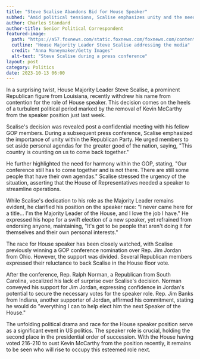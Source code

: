 ```yaml
---
title: "Steve Scalise Abandons Bid for House Speaker"
subhed: "Amid political tensions, Scalise emphasizes unity and the need for the GOP to prioritize the nation."
author: Charles Standard
author-title: Senior Political Correspondent
featured-image: 
  path: "https://a57.foxnews.com/static.foxnews.com/foxnews.com/content/uploads/2023/09/720/405/republican-majority-leader-steve-scalise.jpg?ve=1&tl=1"
  cutline: "House Majority Leader Steve Scalise addressing the media"
  credit: "Anna Moneymaker/Getty Images"
  alt-text: "Steve Scalise during a press conference"
layout: post
category: Politics
date: 2023-10-13 06:00
---
```


In a surprising twist, House Majority Leader Steve Scalise, a prominent Republican figure from Louisiana, recently withdrew his name from contention for the role of House speaker. This decision comes on the heels of a turbulent political period marked by the removal of Kevin McCarthy from the speaker position just last week.

Scalise's decision was revealed post a confidential meeting with his fellow GOP members. During a subsequent press conference, Scalise emphasized the importance of unity within the Republican Party. He urged members to set aside personal agendas for the greater good of the nation, saying, "This country is counting on us to come back together."

He further highlighted the need for harmony within the GOP, stating, "Our conference still has to come together and is not there. There are still some people that have their own agendas." Scalise stressed the urgency of the situation, asserting that the House of Representatives needed a speaker to streamline operations.

While Scalise's dedication to his role as the Majority Leader remains evident, he clarified his position on the speaker race: "I never came here for a title... I'm the Majority Leader of the House, and I love the job I have." He expressed his hope for a swift election of a new speaker, yet refrained from endorsing anyone, maintaining, "It's got to be people that aren't doing it for themselves and their own personal interests."

The race for House speaker has been closely watched, with Scalise previously winning a GOP conference nomination over Rep. Jim Jordan from Ohio. However, the support was divided. Several Republican members expressed their reluctance to back Scalise in the House floor vote.

After the conference, Rep. Ralph Norman, a Republican from South Carolina, vocalized his lack of surprise over Scalise's decision. Norman conveyed his support for Jim Jordan, expressing confidence in Jordan's potential to secure the necessary votes for the speaker role. Rep. Jim Banks from Indiana, another supporter of Jordan, affirmed his commitment, stating he would do "everything I can to help elect him the next Speaker of the House."

The unfolding political drama and race for the House speaker position serve as a significant event in US politics. The speaker role is crucial, holding the second place in the presidential order of succession. With the House having voted 216-210 to oust Kevin McCarthy from the position recently, it remains to be seen who will rise to occupy this esteemed role next.

